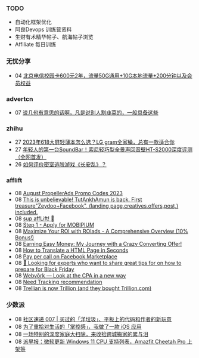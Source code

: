 ### TODO
-  自动化框架优化
-  阿良Devops 训练营资料
-  生财有术精华帖子、航海帖子浏览
-  Affiliate 每日训练

### 无忧分享
<!-- ruyo:START -->
-  04 [北京电信校园卡600元2年，流量50G通用+10G本地流量+200分钟以及会员权益](https://51.ruyo.net/18450.html)<!-- ruyo:END -->

### advertcn
<!-- advertcn:START -->
-  07 [说几句有意思的话啊，凡是说别人割韭菜的，一般具备这些](https://www.advertcn.com/forum.php?mod=viewthread&tid=111526)<!-- advertcn:END -->

### zhihu
<!-- zhihu:START -->
-  27 [2023年618大屏轻薄本怎么选？LG gram全家桶，总有一款适合你](http://zhuanlan.zhihu.com/p/632641888?utm_campaign=rss&utm_medium=rss&utm_source=rss&utm_content=title)
-  27 [年轻人的第一台SoundBar！索尼轻巧型全景声回音壁HT-S2000深度评测（全网首发）](http://zhuanlan.zhihu.com/p/630990296?utm_campaign=rss&utm_medium=rss&utm_source=rss&utm_content=title)
-  26 [如何评价密室逃脱游戏《长安乱》？](http://www.zhihu.com/question/563950552/answer/3045961312?utm_campaign=rss&utm_medium=rss&utm_source=rss&utm_content=title)<!-- zhihu:END -->

### afflift
<!-- afflift:START -->
-  08 [August PropellerAds Promo Codes 2023](https://afflift.com/f/threads/august-propellerads-promo-codes-2023.11410/)
-  08 [This is unbelievable! TutAnkhAmun is back. First treasure&quot;Zeydoo+Facebook&quot;, &lpar;landing page,creatives,offers,post,&rpar; included.](https://afflift.com/f/threads/this-is-unbelievable-tutankhamun-is-back-first-treasure-zeydoo-facebook-landing-page-creatives-offers-post-included.11369/)
-  08 [sup affLift! 👋](https://afflift.com/f/threads/sup-afflift-%F0%9F%91%8B.11411/)
-  08 [Step 1 - Apply for MOBIPIUM](https://afflift.com/f/threads/step-1-apply-for-mobipium.2938/)
-  08 [Maximize Your ROI with ROIads - A Comprehensive Overview &lpar;10% Bonus!&rpar;](https://afflift.com/f/threads/maximize-your-roi-with-roiads-a-comprehensive-overview-10-bonus.11259/)
-  08 [Earning Easy Money: My Journey with a Crazy Converting Offer!](https://afflift.com/f/threads/earning-easy-money-my-journey-with-a-crazy-converting-offer.11370/)
-  08 [How to Translate a HTML Page in Seconds](https://afflift.com/f/threads/how-to-translate-a-html-page-in-seconds.11422/)
-  08 [Pay per call on Facebook Marketplace](https://afflift.com/f/threads/pay-per-call-on-facebook-marketplace.10975/)
-  08 [👀 Looking for experts who want to share great tips for on how to prepare for Black Friday](https://afflift.com/f/threads/%F0%9F%91%80-looking-for-experts-who-want-to-share-great-tips-for-on-how-to-prepare-for-black-friday.11424/)
-  08 [Webvõrk — Look at the CPA in a new way](https://afflift.com/f/threads/webv%C3%B5rk-%E2%80%94-look-at-the-cpa-in-a-new-way.2820/)
-  08 [Need Tracking recommendation](https://afflift.com/f/threads/need-tracking-recommendation.11412/)
-  08 [Trellian is now Trillion &lpar;and they bought Trillion.com&rpar;](https://afflift.com/f/threads/trellian-is-now-trillion-and-they-bought-trillion-com.11419/)<!-- afflift:END -->

### 少数派
<!-- sspai:START -->
-  08 [社区速递 007 | 买过的「洋垃圾」、平板上的代码和作者的新玩意](https://sspai.com/post/81857)
-  08 [为了重拾对生活的「掌控感」，我做了一款 iOS 应用](https://sspai.com/post/81775)
-  08 [一场特别的深度家庭大扫除，来收拾跨城搬家的累与泪](https://sspai.com/post/81756)
-  08 [派早报：微软更新 Windows 11 CPU 支持列表，Amazfit Cheetah Pro 上架等](https://sspai.com/post/81862)<!-- sspai:END -->

